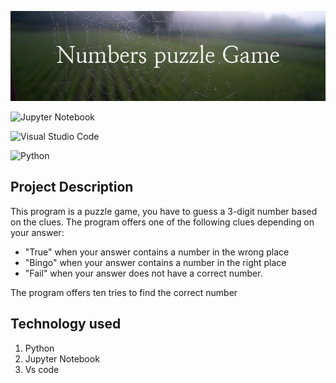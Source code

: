 <!-- Bunner-Image -->
![Project logo](bunner.png)

<!-- Badge for ide jypeter notbook -->

![Jupyter Notebook](https://img.shields.io/badge/jupyter-%23FA0F00.svg?style=for-the-badge&logo=jupyter&logoColor=white)

![Visual Studio Code](https://img.shields.io/badge/Visual%20Studio%20Code-0078d7.svg?style=for-the-badge&logo=visual-studio-code&logoColor=white)

![Python](https://img.shields.io/badge/python-3670A0?style=for-the-badge&logo=python&logoColor=ffdd54)

<!-- Short description of the project -->
## Project Description

<p>
This program is a puzzle game, you have to guess a 3-digit number based on the clues. The program offers one of the following clues depending on your answer:
</p>

* "True" when your answer contains a number in the wrong place
* "Bingo" when your answer contains a number in the right place
* "Fail" when your answer does not have a correct number.
<p>The program offers ten tries to find the correct number</p>

## Technology used 
1. Python 
2. Jupyter Notebook
3. Vs code 